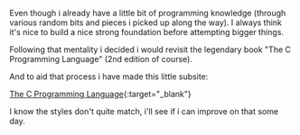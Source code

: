 Even though i already have a little bit of programming knowledge (through various random bits and pieces i picked up along the way). I always think it's nice to build a nice strong foundation before attempting bigger things.

Following that mentality i decided i would revisit the legendary book "The C Programming Language" (2nd edition of course).

And to aid that process i have made this little subsite:

<!-- [The C Programming Language]({{ site.baseurl }}/C-Programming-Language/book/index.html){:target="_blank"} -->

<!-- [The C Programming Language](https://robr-01.github.io/C-Programming-Language/book/index.html){:target="_blank"} -->

[The C Programming Language](/C-Programming-Language/book/index.html){:target="_blank"}

I know the styles don't quite match, i'll see if i can improve on that some day.